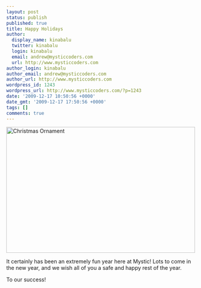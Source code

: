 ```yaml
---
layout: post
status: publish
published: true
title: Happy Holidays
author:
  display_name: kinabalu
  twitter: kinabalu
  login: kinabalu
  email: andrew@mysticcoders.com
  url: http://www.mysticcoders.com
author_login: kinabalu
author_email: andrew@mysticcoders.com
author_url: http://www.mysticcoders.com
wordpress_id: 1243
wordpress_url: http://www.mysticcoders.com/?p=1243
date: '2009-12-17 10:50:56 +0000'
date_gmt: '2009-12-17 17:50:56 +0000'
tags: []
comments: true
---
```

<a href="http://www.flickr.com/photos/kinabalu/4192496155/" title="Christmas Ornament by kinabalu, on Flickr"><img src="http://farm3.static.flickr.com/2792/4192496155_4a525958a1.jpg" width="500" height="333" alt="Christmas Ornament" /></a>

It certainly has been an extremely fun year here at Mystic!  Lots to come in the new year, and we wish all of you a safe and happy rest of the year.

To our success!

